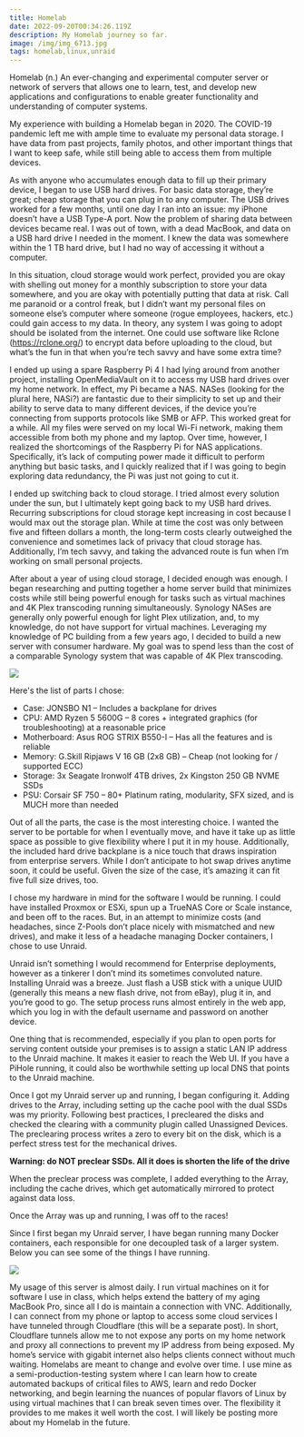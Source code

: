 ```yaml
---
title: Homelab
date: 2022-09-20T00:34:26.119Z
description: My Homelab journey so far.
image: /img/img_6713.jpg
tags: homelab,linux,unraid
---
```

Homelab (n.) An ever-changing and experimental computer server or network of servers that allows one to learn, test, and develop new applications and configurations to enable greater functionality and understanding of computer systems.

My experience with building a Homelab began in 2020. The COVID-19 pandemic left me with ample time to evaluate my personal data storage. I have data from past projects, family photos, and other important things that I want to keep safe, while still being able to access them from multiple devices.

As with anyone who accumulates enough data to fill up their primary device, I began to use USB hard drives. For basic data storage, they’re great; cheap storage that you can plug in to any computer. The USB drives worked for a few months, until one day I ran into an issue: my iPhone doesn’t have a USB Type-A port. Now the problem of sharing data between devices became real. I was out of town, with a dead MacBook, and data on a USB hard drive I needed in the moment. I knew the data was somewhere within the 1 TB hard drive, but I had no way of accessing it without a computer.

In this situation, cloud storage would work perfect, provided you are okay with shelling out money for a monthly subscription to store your data somewhere, and you are okay with potentially putting that data at risk. Call me paranoid or a control freak, but I didn’t want my personal files on someone else’s computer where someone (rogue employees, hackers, etc.) could gain access to my data. In theory, any system I was going to adopt should be isolated from the internet.
One could use software like Rclone (https://rclone.org/) to encrypt data before uploading to the cloud, but what’s the fun in that when you’re tech savvy and have some extra time?

I ended up using a spare Raspberry Pi 4 I had lying around from another project, installing OpenMediaVault on it to access my USB hard drives over my home network. In effect, my Pi became a NAS. NASes (looking for the plural here, NASi?) are fantastic due to their simplicity to set up and their ability to serve data to many different devices, if the device you’re connecting from supports protocols like SMB or AFP. 
This worked great for a while. All my files were served on my local Wi-Fi network, making them accessible from both my phone and my laptop. Over time, however, I realized the shortcomings of the Raspberry Pi for NAS applications. Specifically, it’s lack of computing power made it difficult to perform anything but basic tasks, and I quickly realized that if I was going to begin exploring data redundancy, the Pi was just not going to cut it.

I ended up switching back to cloud storage. I tried almost every solution under the sun, but I ultimately kept going back to my USB hard drives. Recurring subscriptions for cloud storage kept increasing in cost because I would max out the storage plan. While at time the cost was only between five and fifteen dollars a month, the long-term costs clearly outweighed the convenience and sometimes lack of privacy that cloud storage has. Additionally, I’m tech savvy, and taking the advanced route is fun when I’m working on small personal projects.

After about a year of using cloud storage, I decided enough was enough. I began researching and putting together a home server build that minimizes costs while still being powerful enough for tasks such as virtual machines and 4K Plex transcoding running simultaneously. Synology NASes are generally only powerful enough for light Plex utilization, and, to my knowledge, do not have support for virtual machines. Leveraging my knowledge of PC building from a few years ago, I decided to build a new server with consumer hardware. My goal was to spend less than the cost of a comparable Synology system that was capable of 4K Plex transcoding.

![](/img/img_6713.jpg)

Here's the list of parts I chose:

* Case: JONSBO N1 – Includes a backplane for drives
* CPU: AMD Ryzen 5 5600G – 8 cores + integrated graphics (for troubleshooting) at a reasonable price
* Motherboard: Asus ROG STRIX B550-I – Has all the features and is reliable
* Memory: G.Skill Ripjaws V 16 GB (2x8 GB) – Cheap (not looking for / supported ECC)
* Storage: 3x Seagate Ironwolf 4TB drives, 2x Kingston 250 GB NVME SSDs
* PSU: Corsair SF 750 – 80+ Platinum rating, modularity, SFX sized, and is MUCH more than needed

Out of all the parts, the case is the most interesting choice. I wanted the server to be portable for when I eventually move, and have it take up as little space as possible to give flexibility where I put it in my house. Additionally, the included hard drive backplane is a nice touch that draws inspiration from enterprise servers. While I don’t anticipate to hot swap drives anytime soon, it could be useful. Given the size of the case, it’s amazing it can fit five full size drives, too.

I chose my hardware in mind for the software I would be running. I could have installed Proxmox or ESXi, spun up a TrueNAS Core or Scale instance, and been off to the races. But, in an attempt to minimize costs (and headaches, since Z-Pools don’t place nicely with mismatched and new drives), and make it less of a headache managing Docker containers, I chose to use Unraid.

Unraid isn’t something I would recommend for Enterprise deployments, however as a tinkerer I don’t mind its sometimes convoluted nature. 
Installing Unraid was a breeze. Just flash a USB stick with a unique UUID (generally this means a new flash drive, not from eBay), plug it in, and you’re good to go. The setup process runs almost entirely in the web app, which you log in with the default username and password on another device.

One thing that is recommended, especially if you plan to open ports for serving content outside your premises is to assign a static LAN IP address to the Unraid machine. It makes it easier to reach the Web UI. If you have a PiHole running, it could also be worthwhile setting up local DNS that points to the Unraid machine.

Once I got my Unraid server up and running, I began configuring it. Adding drives to the Array, including setting up the cache pool with the dual SSDs was my priority. Following best practices, I precleared the disks and checked the clearing with a community plugin called Unassigned Devices. The preclearing process writes a zero to every bit on the disk, which is a perfect stress test for the mechanical drives.

**Warning: do NOT preclear SSDs. All it does is shorten the life of the drive**

When the preclear process was complete, I added everything to the Array, including the cache drives, which get automatically mirrored to protect against data loss.

Once the Array was up and running, I was off to the races!

Since I first began my Unraid server, I have began running many Docker containers, each responsible for one decoupled task of a larger system. Below you can see some of the things I have running.

![](/img/dashboard.png)

My usage of this server is almost daily. I run virtual machines on it for software I use in class, which helps extend the battery of my aging MacBook Pro, since all I do is maintain a connection with VNC. Additionally, I can connect from my phone or laptop to access some cloud services I have tunneled through Cloudflare (this will be a separate post). In short, Cloudflare tunnels allow me to not expose any ports on my home network and proxy all connections to prevent my IP address from being exposed. My home’s service with gigabit internet also helps clients connect without much waiting.
Homelabs are meant to change and evolve over time. I use mine as a semi-production-testing system where I can learn how to create automated backups of critical files to AWS, learn and redo Docker networking, and begin learning the nuances of popular flavors of Linux by using virtual machines that I can break seven times over. The flexibility it provides to me makes it well worth the cost.
I will likely be posting more about my Homelab in the future.